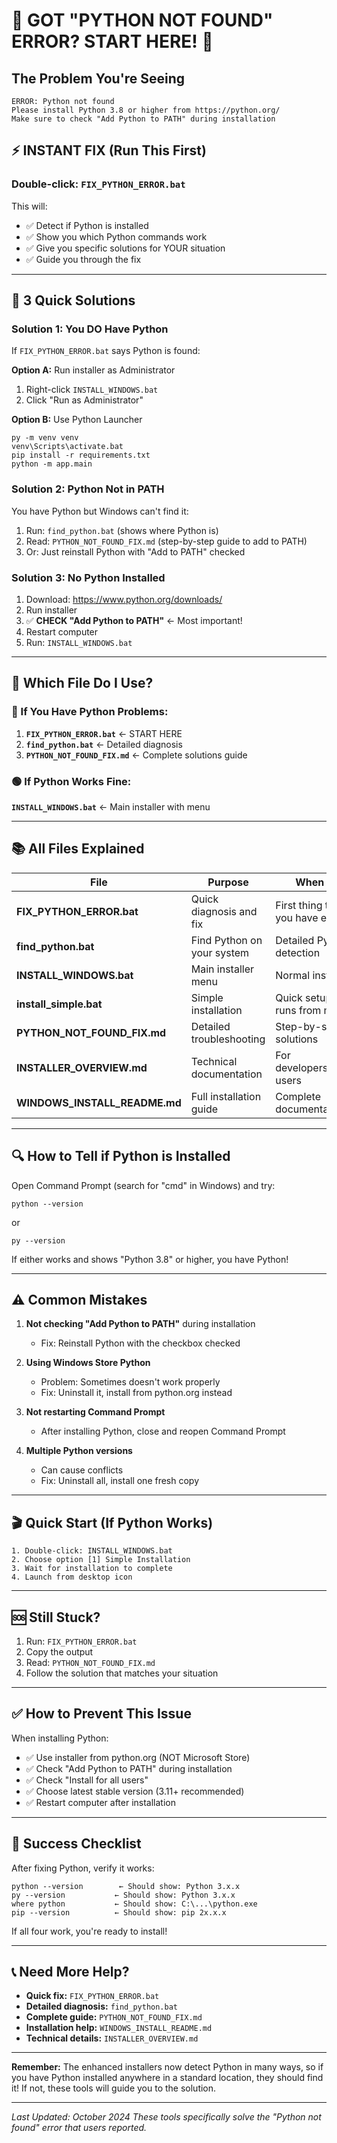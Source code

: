 # 🚨 GOT "PYTHON NOT FOUND" ERROR? START HERE! 🚨

## The Problem You're Seeing
```
ERROR: Python not found
Please install Python 3.8 or higher from https://python.org/
Make sure to check "Add Python to PATH" during installation
```

## ⚡ INSTANT FIX (Run This First)

### Double-click: `FIX_PYTHON_ERROR.bat`

This will:
- ✅ Detect if Python is installed
- ✅ Show you which Python commands work
- ✅ Give you specific solutions for YOUR situation
- ✅ Guide you through the fix

---

## 🎯 3 Quick Solutions

### Solution 1: You DO Have Python
If `FIX_PYTHON_ERROR.bat` says Python is found:

**Option A:** Run installer as Administrator
1. Right-click `INSTALL_WINDOWS.bat`
2. Click "Run as Administrator"

**Option B:** Use Python Launcher
```batch
py -m venv venv
venv\Scripts\activate.bat
pip install -r requirements.txt
python -m app.main
```

### Solution 2: Python Not in PATH
You have Python but Windows can't find it:

1. Run: `find_python.bat` (shows where Python is)
2. Read: `PYTHON_NOT_FOUND_FIX.md` (step-by-step guide to add to PATH)
3. Or: Just reinstall Python with "Add to PATH" checked

### Solution 3: No Python Installed
1. Download: https://www.python.org/downloads/
2. Run installer
3. ✅ **CHECK "Add Python to PATH"** ← Most important!
4. Restart computer
5. Run: `INSTALL_WINDOWS.bat`

---

## 📁 Which File Do I Use?

### 🔴 If You Have Python Problems:
1. **`FIX_PYTHON_ERROR.bat`** ← START HERE
2. **`find_python.bat`** ← Detailed diagnosis
3. **`PYTHON_NOT_FOUND_FIX.md`** ← Complete solutions guide

### 🟢 If Python Works Fine:
**`INSTALL_WINDOWS.bat`** ← Main installer with menu

---

## 📚 All Files Explained

| File | Purpose | When to Use |
|------|---------|-------------|
| **FIX_PYTHON_ERROR.bat** | Quick diagnosis and fix | First thing to run if you have errors |
| **find_python.bat** | Find Python on your system | Detailed Python detection |
| **INSTALL_WINDOWS.bat** | Main installer menu | Normal installation |
| **install_simple.bat** | Simple installation | Quick setup (auto-runs from main) |
| **PYTHON_NOT_FOUND_FIX.md** | Detailed troubleshooting | Step-by-step solutions |
| **INSTALLER_OVERVIEW.md** | Technical documentation | For developers/advanced users |
| **WINDOWS_INSTALL_README.md** | Full installation guide | Complete documentation |

---

## 🔍 How to Tell if Python is Installed

Open Command Prompt (search for "cmd" in Windows) and try:

```batch
python --version
```
or
```batch
py --version
```

If either works and shows "Python 3.8" or higher, you have Python!

---

## ⚠️ Common Mistakes

1. **Not checking "Add Python to PATH"** during installation
   - Fix: Reinstall Python with the checkbox checked

2. **Using Windows Store Python**
   - Problem: Sometimes doesn't work properly
   - Fix: Uninstall it, install from python.org instead

3. **Not restarting Command Prompt**
   - After installing Python, close and reopen Command Prompt

4. **Multiple Python versions**
   - Can cause conflicts
   - Fix: Uninstall all, install one fresh copy

---

## 🎬 Quick Start (If Python Works)

```batch
1. Double-click: INSTALL_WINDOWS.bat
2. Choose option [1] Simple Installation
3. Wait for installation to complete
4. Launch from desktop icon
```

---

## 🆘 Still Stuck?

1. Run: `FIX_PYTHON_ERROR.bat`
2. Copy the output
3. Read: `PYTHON_NOT_FOUND_FIX.md`
4. Follow the solution that matches your situation

---

## ✅ How to Prevent This Issue

When installing Python:
- ✅ Use installer from python.org (NOT Microsoft Store)
- ✅ Check "Add Python to PATH" during installation
- ✅ Check "Install for all users"
- ✅ Choose latest stable version (3.11+ recommended)
- ✅ Restart computer after installation

---

## 🎯 Success Checklist

After fixing Python, verify it works:

```batch
python --version        ← Should show: Python 3.x.x
py --version           ← Should show: Python 3.x.x
where python           ← Should show: C:\...\python.exe
pip --version          ← Should show: pip 2x.x.x
```

If all four work, you're ready to install!

---

## 📞 Need More Help?

- **Quick fix:** `FIX_PYTHON_ERROR.bat`
- **Detailed diagnosis:** `find_python.bat`
- **Complete guide:** `PYTHON_NOT_FOUND_FIX.md`
- **Installation help:** `WINDOWS_INSTALL_README.md`
- **Technical details:** `INSTALLER_OVERVIEW.md`

---

**Remember:** The enhanced installers now detect Python in many ways, so if you have Python installed anywhere in a standard location, they should find it! If not, these tools will guide you to the solution.

---

*Last Updated: October 2024*
*These tools specifically solve the "Python not found" error that users reported.*
